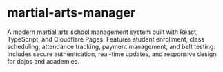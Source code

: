 # martial-arts-manager
A modern martial arts school management system built with React, TypeScript, and Cloudflare Pages. Features student enrollment, class scheduling, attendance tracking, payment management, and belt testing. Includes secure authentication, real-time updates, and responsive design for dojos and academies.
